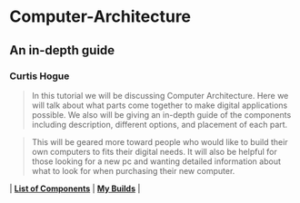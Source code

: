 # Computer-Architecture
## An in-depth guide

### Curtis Hogue

>In this tutorial we will be discussing Computer Architecture. Here we will talk about what parts come together to make digital applications possible. We also will be giving an in-depth guide of the components including description, different options, and placement of each part.


>This will be geared more toward people who would like to build their own computers to fits their digital needs. It will also be helpful for those looking for a new pc and wanting detailed information about what to look for when purchasing their new computer.


| [**List of Components**](listofcomponents.md) | [**My Builds**](mybuilds.md) |
